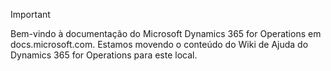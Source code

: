 > [!IMPORTANT]
> Bem-vindo à documentação do Microsoft Dynamics 365 for Operations em docs.microsoft.com. Estamos movendo o conteúdo do Wiki de Ajuda do Dynamics 365 for Operations para este local. 

